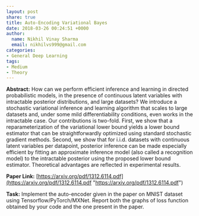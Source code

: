```yaml
---
layout: post
share: true
title: Auto-Encoding Variational Bayes
date: 2018-03-26 00:24:51 +0000
author:
  name: Nikhil Vinay Sharma
  email: nikhilvs999@gmail.com
categories:
- General Deep Learning
tags:
- Medium
- Theory
---
```

**Abstract:** How can we perform efficient inference and learning in directed probabilistic models, in the presence of continuous latent variables with intractable posterior distributions, and large datasets? We introduce a stochastic variational inference and learning algorithm that scales to large datasets and, under some mild differentiability conditions, even works in the intractable case. Our contributions is two-fold. First, we show that a reparameterization of the variational lower bound yields a lower bound estimator that can be straightforwardly optimized using standard stochastic gradient methods. Second, we show that for i.i.d. datasets with continuous latent variables per datapoint, posterior inference can be made especially efficient by fitting an approximate inference model (also called a recognition model) to the intractable posterior using the proposed lower bound estimator. Theoretical advantages are reflected in experimental results.   

**Paper Link:** [https://arxiv.org/pdf/1312.6114.pdf](https://arxiv.org/pdf/1312.6114.pdf "https://arxiv.org/pdf/1312.6114.pdf")

**Task:** Implement the auto-encoder given in the paper on MNIST dataset using Tensorflow/PyTorch/MXNet. Report both the graphs of loss function obtained by your code and the one present in the paper.